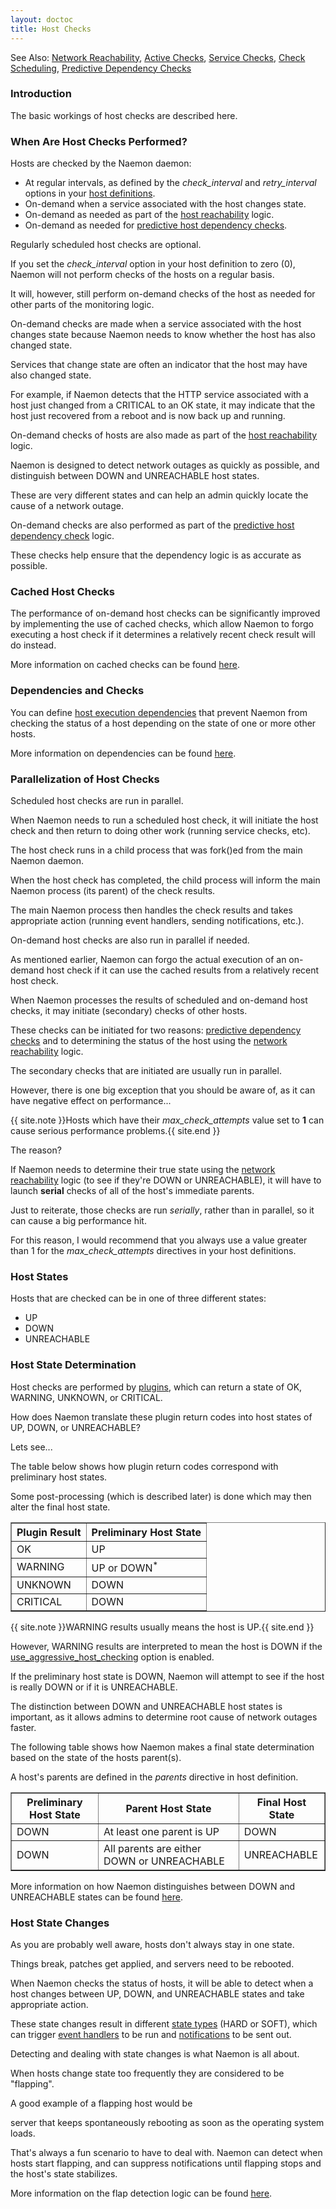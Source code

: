 ```yaml
---
layout: doctoc
title: Host Checks
---
```

<span class="glyphicon glyphicon-arrow-right"></span> See Also: <a href="networkreachability.html">Network Reachability</a>, <a href="activechecks.html">Active Checks</a>, <a href="servicechecks.html">Service Checks</a>, <a href="checkscheduling.html">Check Scheduling</a>, <a href="dependencychecks.html">Predictive Dependency Checks</a>

### Introduction

The basic workings of host checks are described here.

### When Are Host Checks Performed?

Hosts are checked by the Naemon daemon:

<ul>
<li>At regular intervals, as defined by the <i>check_interval</i> and <i>retry_interval</i> options in your <a href="objectdefinitions.html#host">host definitions</a>.</li>
<li>On-demand when a service associated with the host changes state.</li>
<li>On-demand as needed as part of the <a href="networkreachability.html">host reachability</a> logic.</li>
<li>On-demand as needed for <a href="dependencychecks.html">predictive host dependency checks</a>.</li>
</ul>

Regularly scheduled host checks are optional.

If you set the <i>check_interval</i> option in your host definition to zero (0), Naemon will not perform checks of the hosts on a regular basis.

It will, however, still perform on-demand checks of the host as needed for other parts of the monitoring logic.

On-demand checks are made when a service associated with the host changes state because Naemon needs to know whether the host has also changed state.

Services that change state are often an indicator that the host may have also changed state.

For example, if Naemon detects that the HTTP service associated with a host just changed from a CRITICAL to an OK state, it may indicate that the host just recovered from a reboot and is now back up and running.

On-demand checks of hosts are also made as part of the <a href="networkreachability.html">host reachability</a> logic.

Naemon is designed to detect network outages as quickly as possible, and distinguish between DOWN and UNREACHABLE host states.

These are very different states and can help an admin quickly locate the cause of a network outage.

On-demand checks are also performed as part of the <a href="dependencychecks.html">predictive host dependency check</a> logic.

These checks help ensure that the dependency logic is as accurate as possible.

### Cached Host Checks

The performance of on-demand host checks can be significantly improved by implementing the use of cached checks, which allow Naemon to forgo executing a host check if it determines a relatively recent check result will do instead.

More information on cached checks can be found <a href="cachedchecks.html">here</a>.

### Dependencies and Checks

You can define <a href="objectdefinitions.html#hostdependency">host execution dependencies</a> that prevent Naemon from checking the status of a host depending on the state of one or more other hosts.

More information on dependencies can be found <a href="dependencies.html">here</a>.

### Parallelization of Host Checks

Scheduled host checks are run in parallel.

When Naemon needs to run a scheduled host check, it will initiate the host check and then return to doing other work (running service checks, etc).

The host check runs in a child process that was fork()ed from the main Naemon daemon.

When the host check has completed, the child process will inform the main Naemon process (its parent) of the check results.

The main Naemon process then handles the check results and takes appropriate action (running event handlers, sending notifications, etc.).

On-demand host checks are also run in parallel if needed.

As mentioned earlier, Naemon can forgo the actual execution of an on-demand host check if it can use the cached results from a relatively recent host check.

When Naemon processes the results of scheduled and on-demand host checks, it may initiate (secondary) checks of other hosts.

These checks can be initiated for two reasons: <a href="dependencychecks.html">predictive dependency checks</a> and to determining the status of the host using the <a href="networkreachability.html">network reachability</a> logic.

The secondary checks that are initiated are usually run in parallel.

However, there is one big exception that you should be aware of, as it can have negative effect on performance...

{{ site.note }}Hosts which have their <i>max_check_attempts</i> value set to <b>1</b> can cause serious performance problems.{{ site.end }}

The reason?

If Naemon needs to determine their true state using the <a href="networkreachability.html">network reachability</a> logic (to see if they're DOWN or UNREACHABLE), it will have to launch <b>serial</b> checks of all of the host's immediate parents.

 Just to reiterate, those checks are run <i>serially</i>, rather than in parallel, so it can cause a big performance hit.

For this reason, I would recommend that you always use a value greater than 1 for the <i>max_check_attempts</i> directives in your host definitions.

### Host States

Hosts that are checked can be in one of three different states:

<ul>
<li>UP</li>
<li>DOWN</li>
<li>UNREACHABLE</li>
</ul>

### Host State Determination


Host checks are performed by <a href="plugins.html">plugins</a>, which can return a state of OK, WARNING, UNKNOWN, or CRITICAL.

How does Naemon translate these plugin return codes into host states of UP, DOWN, or UNREACHABLE?

Lets see...

The table below shows how plugin return codes correspond with preliminary host states.

Some post-processing (which is described later) is done which may then alter the final host state.

<table border="1">
<tr><th>Plugin Result</th><th>Preliminary Host State</th></tr>
<tr><td>OK</td><td>UP</td></tr>
<tr><td>WARNING</td><td>UP or DOWN<sup>*</sup></td></tr>
<tr><td>UNKNOWN</td><td>DOWN</td></tr>
<tr><td>CRITICAL</td><td>DOWN</td></tr>
</table>

{{ site.note }}WARNING results usually means the host is UP.{{ site.end }}

However, WARNING results are interpreted to mean the host is DOWN if the <a href="configmain.html#use_aggressive_host_checking">use_aggressive_host_checking</a> option is enabled.

If the preliminary host state is DOWN, Naemon will attempt to see if the host is really DOWN or if it is UNREACHABLE.

The distinction between DOWN and UNREACHABLE host states is important, as it allows admins to determine root cause of network outages faster.

The following table shows how Naemon makes a final state determination based on the state of the hosts parent(s).

A host's parents are defined in the <i>parents</i> directive in host definition.

<table border="1">
<tr><th>Preliminary Host State</th><th>Parent Host State</th><th>Final Host State</th></tr>
<tr><td>DOWN</td><td>At least one parent is UP</td><td>DOWN</td></tr>
<tr><td>DOWN</td><td>All parents are either DOWN or UNREACHABLE</td><td>UNREACHABLE</td></tr>
</table>

More information on how Naemon distinguishes between DOWN and UNREACHABLE states can be found <a href="networkreachability.html">here</a>.

### Host State Changes

As you are probably well aware, hosts don't always stay in one state.

Things break, patches get applied, and servers need to be rebooted.

When Naemon checks the status of hosts, it will be able to detect when a host changes between UP, DOWN, and UNREACHABLE states and take appropriate action.

These state changes result in different <a href="statetypes.html">state types</a> (HARD or SOFT), which can trigger <a href="eventhandlers.html">event handlers</a> to be run and <a href="notifications.html">notifications</a> to be sent out.

Detecting and dealing with state changes is what Naemon is all about.

When hosts change state too frequently they are considered to be "flapping".

A good example of a flapping host would be

server that keeps spontaneously rebooting as soon as the operating system loads.

That's always a fun scenario to have to deal with. Naemon can detect when hosts start flapping, and can suppress notifications until flapping stops and the host's state stabilizes.

More information on the flap detection logic can be found <a href="flapping.html">here</a>.
